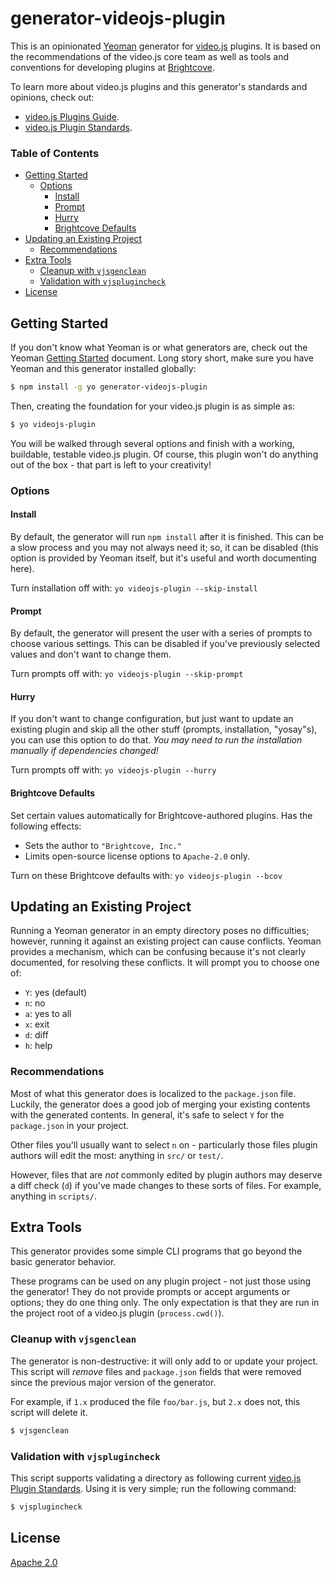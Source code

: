 # generator-videojs-plugin

This is an opinionated [Yeoman][yo] generator for [video.js][vjs] plugins. It is based on the recommendations of the video.js core team as well as tools and conventions for developing plugins at [Brightcove][bcov].

To learn more about video.js plugins and this generator's standards and opinions, check out:

- [video.js Plugins Guide][plugins-guide].
- [video.js Plugin Standards][standards].

### Table of Contents

<!-- START doctoc generated TOC please keep comment here to allow auto update -->
<!-- DON'T EDIT THIS SECTION, INSTEAD RE-RUN doctoc TO UPDATE -->


- [Getting Started](#getting-started)
  - [Options](#options)
    - [Install](#install)
    - [Prompt](#prompt)
    - [Hurry](#hurry)
    - [Brightcove Defaults](#brightcove-defaults)
- [Updating an Existing Project](#updating-an-existing-project)
  - [Recommendations](#recommendations)
- [Extra Tools](#extra-tools)
  - [Cleanup with `vjsgenclean`](#cleanup-with-vjsgenclean)
  - [Validation with `vjsplugincheck`](#validation-with-vjsplugincheck)
- [License](#license)

<!-- END doctoc generated TOC please keep comment here to allow auto update -->

## Getting Started

If you don't know what Yeoman is or what generators are, check out the Yeoman [Getting Started][getting-started] document. Long story short, make sure you have Yeoman and this generator installed globally:

```sh
$ npm install -g yo generator-videojs-plugin
```

Then, creating the foundation for your video.js plugin is as simple as:

```sh
$ yo videojs-plugin
```

You will be walked through several options and finish with a working, buildable, testable video.js plugin. Of course, this plugin won't do anything out of the box - that part is left to your creativity!

### Options

#### Install

By default, the generator will run `npm install` after it is finished. This can be a slow process and you may not always need it; so, it can be disabled (this option is provided by Yeoman itself, but it's useful and worth documenting here).

Turn installation off with: `yo videojs-plugin --skip-install`

#### Prompt

By default, the generator will present the user with a series of prompts to choose various settings. This can be disabled if you've previously selected values and don't want to change them.

Turn prompts off with: `yo videojs-plugin --skip-prompt`

#### Hurry

If you don't want to change configuration, but just want to update an existing plugin and skip all the other stuff (prompts, installation, "yosay"s), you can use this option to do that. _You may need to run the installation manually if dependencies changed!_

Turn prompts off with: `yo videojs-plugin --hurry`

#### Brightcove Defaults

Set certain values automatically for Brightcove-authored plugins. Has the following effects:

- Sets the author to `"Brightcove, Inc."`
- Limits open-source license options to `Apache-2.0` only.

Turn on these Brightcove defaults with: `yo videojs-plugin --bcov`

## Updating an Existing Project

Running a Yeoman generator in an empty directory poses no difficulties; however, running it against an existing project can cause conflicts. Yeoman provides a mechanism, which can be confusing because it's not clearly documented, for resolving these conflicts. It will prompt you to choose one of: 

- `Y`: yes (default)
- `n`: no
- `a`: yes to all
- `x`: exit
- `d`: diff
- `h`: help

### Recommendations

Most of what this generator does is localized to the `package.json` file. Luckily, the generator does a good job of merging your existing contents with the generated contents. In general, it's safe to select `Y` for the `package.json` in your project.

Other files you'll usually want to select `n` on - particularly those files plugin authors will edit the most: anything in `src/` or `test/`.

However, files that are _not_ commonly edited by plugin authors may deserve a diff check (`d`) if you've made changes to these sorts of files. For example, anything in `scripts/`.

## Extra Tools

This generator provides some simple CLI programs that go beyond the basic generator behavior.

These programs can be used on any plugin project - not just those using the generator! They do not provide prompts or accept arguments or options; they do one thing only. The only expectation is that they are run in the project root of a video.js plugin (`process.cwd()`).

### Cleanup with `vjsgenclean`

The generator is non-destructive: it will only add to or update your project. This script will _remove_ files and `package.json` fields that were removed since the previous major version of the generator.

For example, if `1.x` produced the file `foo/bar.js`, but `2.x` does not, this script will delete it.

```sh
$ vjsgenclean
```

### Validation with `vjsplugincheck`

This script supports validating a directory as following current [video.js Plugin Standards][standards]. Using it is very simple; run the following command:

```sh
$ vjsplugincheck
```

## License

[Apache 2.0][license]

[bcov]: https://www.brightcove.com/
[getting-started]: http://yeoman.io/learning/index.html
[license]: LICENSE
[plugins-guide]: https://github.com/videojs/video.js/blob/master/docs/guides/plugins.md
[standards]: docs/standards.md
[tape]: https://www.npmjs.com/package/tape
[vjs]: http://videojs.com/
[yo]: http://yeoman.io/
